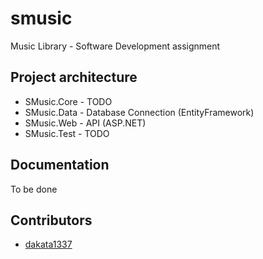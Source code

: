 # smusic
Music Library - Software Development assignment

## Project architecture
- SMusic.Core  - TODO
- SMusic.Data  - Database Connection (EntityFramework)
- SMusic.Web   - API (ASP.NET)
- SMusic.Test  - TODO

## Documentation
To be done

## Contributors
- [dakata1337](https://github.com/dakata1337)